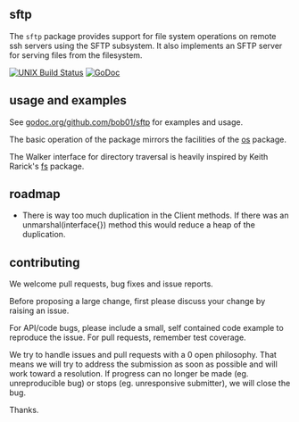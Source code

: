 sftp
----

The `sftp` package provides support for file system operations on remote ssh
servers using the SFTP subsystem. It also implements an SFTP server for serving
files from the filesystem.

[![UNIX Build Status](https://travis-ci.org/bob01/sftp.svg?branch=master)](https://travis-ci.org/bob01/sftp) [![GoDoc](http://godoc.org/github.com/bob01/sftp?status.svg)](http://godoc.org/github.com/bob01/sftp)

usage and examples
------------------

See [godoc.org/github.com/bob01/sftp](http://godoc.org/github.com/bob01/sftp) for
examples and usage.

The basic operation of the package mirrors the facilities of the
[os](http://golang.org/pkg/os) package.

The Walker interface for directory traversal is heavily inspired by Keith
Rarick's [fs](http://godoc.org/github.com/kr/fs) package.

roadmap
-------

 * There is way too much duplication in the Client methods. If there was an
   unmarshal(interface{}) method this would reduce a heap of the duplication.

contributing
------------

We welcome pull requests, bug fixes and issue reports.

Before proposing a large change, first please discuss your change by raising an
issue.

For API/code bugs, please include a small, self contained code example to
reproduce the issue. For pull requests, remember test coverage.

We try to handle issues and pull requests with a 0 open philosophy. That means
we will try to address the submission as soon as possible and will work toward
a resolution. If progress can no longer be made (eg. unreproducible bug) or
stops (eg. unresponsive submitter), we will close the bug.

Thanks.
